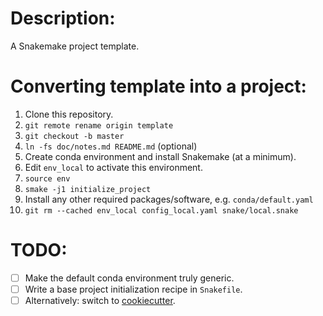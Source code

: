 # Description:

A Snakemake project template.

# Converting template into a project:

1. Clone this repository.
2. `git remote rename origin template`
3. `git checkout -b master`
4. `ln -fs doc/notes.md README.md` (optional)
6. Create conda environment and install Snakemake (at a minimum).
7. Edit `env_local` to activate this environment.
8. `source env`
9. `smake -j1 initialize_project`
10. Install any other required packages/software, e.g. `conda/default.yaml`
11. `git rm --cached env_local config_local.yaml snake/local.snake`

# TODO:

-   [ ] Make the default conda environment truly generic.
-   [ ] Write a base project initialization recipe in `Snakefile`.
-   [ ] Alternatively: switch to [cookiecutter](https://cookiecutter.readthedocs.io/en/latest/).
